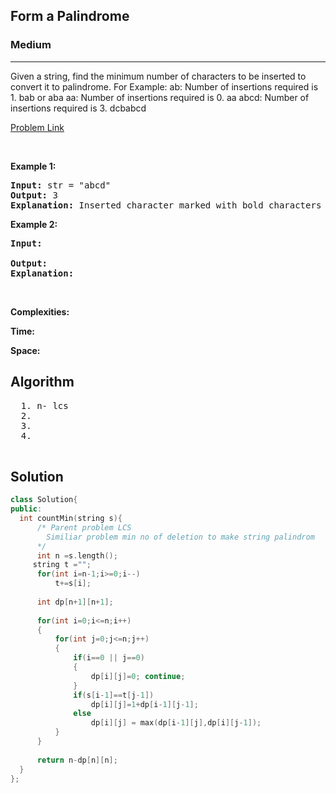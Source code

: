 <h2>Form a Palindrome</h2>
<h3>Medium</h3><hr>
<div><p>
  Given a string, find the minimum number of characters to be inserted to convert it to palindrome.
For Example:
ab: Number of insertions required is 1. bab or aba
aa: Number of insertions required is 0. aa
abcd: Number of insertions required is 3. dcbabcd

 
</p>


[Problem Link]()

<p>&nbsp;</p>
<p><strong>Example 1:</strong></p>

      
 
<pre><strong>Input:</strong> str = "abcd"
<strong>Output:</strong> 3
<strong>Explanation:</strong> Inserted character marked with bold characters in dcbabcd
</pre>

<p><strong>Example 2:</strong></p>

<pre><strong>Input:</strong> 
     
<strong>Output:</strong> 
<strong>Explanation:</strong> 
</pre>

<p>&nbsp;</p>
<p><strong>Complexities:</strong></p>
<strong>Time:</strong> 
  
<strong>Space:</strong> 
  <h2> Algorithm </h2>
 <pre>
  1. n- lcs
  2.
  3. 
  4. 
  </pre>
  <h2> Solution </h2>
  
  ``` c++ 
class Solution{
  public:
    int countMin(string s){
        /* Parent problem LCS
          Similiar problem min no of deletion to make string palindrom
        */  
        int n =s.length();
       string t ="";
        for(int i=n-1;i>=0;i--)
            t+=s[i];
        
        int dp[n+1][n+1];
        
        for(int i=0;i<=n;i++)
        {
            for(int j=0;j<=n;j++)
            {
                if(i==0 || j==0)
                {
                    dp[i][j]=0; continue;
                }
                if(s[i-1]==t[j-1])
                    dp[i][j]=1+dp[i-1][j-1];
                else
                    dp[i][j] = max(dp[i-1][j],dp[i][j-1]);
            }
        }
        
        return n-dp[n][n];
    }
};
  ```
</div>
